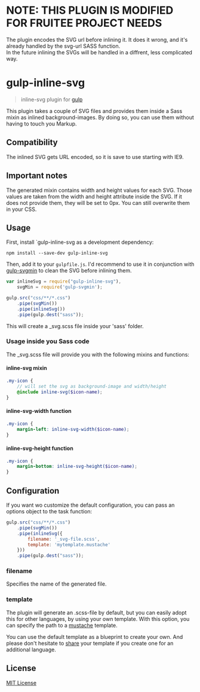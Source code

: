 # NOTE: THIS PLUGIN IS MODIFIED FOR FRUITEE PROJECT NEEDS
The plugin encodes the SVG url before inlining it. It does it wrong, and it's already handled by the svg-url SASS function.  
In the future inlining the SVGs will be handled in a diffrent, less complicated way.

# gulp-inline-svg
> inline-svg plugin for [gulp](https://github.com/wearefractal/gulp)

This plugin takes a couple of SVG files and provides them inside a Sass mixin as inlined background-images. By doing so, you can use them without having to touch you Markup.

## Compatibility
The inlined SVG gets URL encoded, so it is save to use starting with IE9.

## Important notes
The generated mixin contains width and height values for each SVG. Those values are taken from the width and height attribute inside the SVG. If it does not provide them, they will be set to 0px. You can still overwrite them in your CSS.

## Usage

First, install `gulp-inline-svg as a development dependency:

```shell
npm install --save-dev gulp-inline-svg
```

Then, add it to your `gulpfile.js`. I'd recommend to use it in conjunction with [gulp-svgmin](https://www.npmjs.com/package/gulp-svgmin) to clean the SVG before inlining them.

```javascript
var inlineSvg = require("gulp-inline-svg"),
	svgMin = require('gulp-svgmin');

gulp.src("css/**/*.css")
	.pipe(svgMin())
	.pipe(inlineSvg())
	.pipe(gulp.dest("sass"));
```

This will create a _svg.scss file inside your 'sass' folder.

### Usage inside you Sass code
The _svg.scss file will provide you with the following mixins and functions:

#### inline-svg mixin

```scss
.my-icon {
	// will set the svg as background-image and width/height
	@include inline-svg($icon-name);
}
```

#### inline-svg-width function

```scss
.my-icon {
	margin-left: inline-svg-width($icon-name);
}
```

#### inline-svg-height function

```scss
.my-icon {
	margin-bottom: inline-svg-height($icon-name);
}
```

## Configuration
If you want wo customize the default configuration, you can pass an options object to the task function:

```javascript
gulp.src("css/**/*.css")
	.pipe(svgMin())
	.pipe(inlineSvg({
		filename: '_svg-file.scss',
		template: 'mytemplate.mustache'
	}))
	.pipe(gulp.dest("sass"));
```

### filename
Specifies the name of the generated file.

### template
The plugin will generate an .scss-file by default, but you can easily adopt this for other languages, by using your own template. With this option, you can specify the path to a [mustache](https://github.com/janl/mustache.js/) template.

You can use the default template as a blueprint to create your own. And please don't hesitate to [share](http://gitlab.sgalinski.de/toolchain/gulp-inline-svg/fork/new) your template if you create one for an additional language.

## License

[MIT License](http://en.wikipedia.org/wiki/MIT_License)
